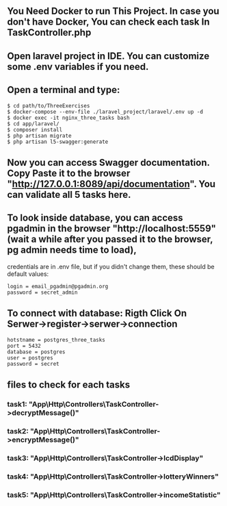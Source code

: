 ## You Need Docker to run This Project. In case you don't have Docker, You can check each task In TaskController.php
## Open laravel project in IDE. You can customize some .env variables if you need. 
## Open a terminal and type:  
```
$ cd path/to/ThreeExercises
$ docker-compose --env-file ./laravel_project/laravel/.env up -d
$ docker exec -it nginx_three_tasks bash
$ cd app/laravel/
$ composer install
$ php artisan migrate
$ php artisan l5-swagger:generate
```
## Now you can access Swagger documentation. Copy Paste it to the browser "http://127.0.0.1:8089/api/documentation". You can validate all 5 tasks here.

## To look inside database, you can access pgadmin in the browser "http://localhost:5559" (wait a while after you passed it to the browser, pg admin needs time to load), 
credentials are in .env file, but if you didn't change them, these should be default values:
```
login = email_pgadmin@pgadmin.org
password = secret_admin
```	
## To connect with database: Rigth Click On Serwer->register->serwer->connection
```
hotstname = postgres_three_tasks
port = 5432
database = postgres
user = postgres
password = secret
```
## files to check  for each tasks
### task1: "App\Http\Controllers\TaskController->decryptMessage()"
### task2: "App\Http\Controllers\TaskController->encryptMessage()"
### task3: "App\Http\Controllers\TaskController->lcdDisplay"
### task4: "App\Http\Controllers\TaskController->lotteryWinners"
### task5: "App\Http\Controllers\TaskController->incomeStatistic"
